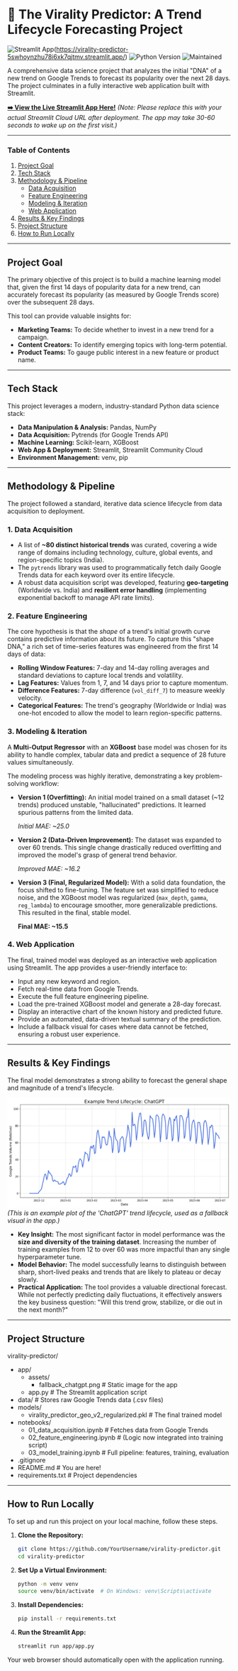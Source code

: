 # 🔮 The Virality Predictor: A Trend Lifecycle Forecasting Project

![Streamlit App](https://img.shields.io/badge/Live-Demo-brightgreen?logo=streamlit)(https://virality-predictor-5swhoynzhu78i6xk7qjtmv.streamlit.app/)
![Python Version](https://img.shields.io/badge/Python-3.9+-blue?style=for-the-badge&logo=python)
![Maintained](https://img.shields.io/badge/Maintained%3F-Yes-green.svg?style=for-the-badge)

A comprehensive data science project that analyzes the initial "DNA" of a new trend on Google Trends to forecast its popularity over the next 28 days. The project culminates in a fully interactive web application built with Streamlit.

**[➡️ View the Live Streamlit App Here!]([https://your-app-url.streamlit.app/](https://virality-predictor-5swhoynzhu78i6xk7qjtmv.streamlit.app/))** 
*(Note: Please replace this with your actual Streamlit Cloud URL after deployment. The app may take 30-60 seconds to wake up on the first visit.)*

---

### Table of Contents
1. [Project Goal](#project-goal)
2. [Tech Stack](#tech-stack)
3. [Methodology & Pipeline](#methodology--pipeline)
    - [Data Acquisition](#1-data-acquisition)
    - [Feature Engineering](#2-feature-engineering)
    - [Modeling & Iteration](#3-modeling--iteration)
    - [Web Application](#4-web-application)
4. [Results & Key Findings](#results--key-findings)
5. [Project Structure](#project-structure)
6. [How to Run Locally](#how-to-run-locally)

---

## Project Goal

The primary objective of this project is to build a machine learning model that, given the first 14 days of popularity data for a new trend, can accurately forecast its popularity (as measured by Google Trends score) over the subsequent 28 days.

This tool can provide valuable insights for:
*   **Marketing Teams:** To decide whether to invest in a new trend for a campaign.
*   **Content Creators:** To identify emerging topics with long-term potential.
*   **Product Teams:** To gauge public interest in a new feature or product name.

---

## Tech Stack

This project leverages a modern, industry-standard Python data science stack:

*   **Data Manipulation & Analysis:** Pandas, NumPy
*   **Data Acquisition:** Pytrends (for Google Trends API)
*   **Machine Learning:** Scikit-learn, XGBoost
*   **Web App & Deployment:** Streamlit, Streamlit Community Cloud
*   **Environment Management:** venv, pip

---

## Methodology & Pipeline

The project followed a standard, iterative data science lifecycle from data acquisition to deployment.

### 1. Data Acquisition

*   A list of **~80 distinct historical trends** was curated, covering a wide range of domains including technology, culture, global events, and region-specific topics (India).
*   The `pytrends` library was used to programmatically fetch daily Google Trends data for each keyword over its entire lifecycle.
*   A robust data acquisition script was developed, featuring **geo-targeting** (Worldwide vs. India) and **resilient error handling** (implementing exponential backoff to manage API rate limits).

### 2. Feature Engineering

The core hypothesis is that the *shape* of a trend's initial growth curve contains predictive information about its future. To capture this "shape DNA," a rich set of time-series features was engineered from the first 14 days of data:

*   **Rolling Window Features:** 7-day and 14-day rolling averages and standard deviations to capture local trends and volatility.
*   **Lag Features:** Values from 1, 7, and 14 days prior to capture momentum.
*   **Difference Features:** 7-day difference (`vol_diff_7`) to measure weekly velocity.
*   **Categorical Features:** The trend's geography (Worldwide or India) was one-hot encoded to allow the model to learn region-specific patterns.

### 3. Modeling & Iteration

A **Multi-Output Regressor** with an **XGBoost** base model was chosen for its ability to handle complex, tabular data and predict a sequence of 28 future values simultaneously.

The modeling process was highly iterative, demonstrating a key problem-solving workflow:

*   **Version 1 (Overfitting):** An initial model trained on a small dataset (~12 trends) produced unstable, "hallucinated" predictions. It learned spurious patterns from the limited data.

    *Initial MAE: ~25.0*

*   **Version 2 (Data-Driven Improvement):** The dataset was expanded to over 60 trends. This single change drastically reduced overfitting and improved the model's grasp of general trend behavior.

    *Improved MAE: ~16.2*

*   **Version 3 (Final, Regularized Model):** With a solid data foundation, the focus shifted to fine-tuning. The feature set was simplified to reduce noise, and the XGBoost model was regularized (`max_depth`, `gamma`, `reg_lambda`) to encourage smoother, more generalizable predictions. This resulted in the final, stable model.

    **Final MAE: ~15.5**

### 4. Web Application

The final, trained model was deployed as an interactive web application using Streamlit. The app provides a user-friendly interface to:
*   Input any new keyword and region.
*   Fetch real-time data from Google Trends.
*   Execute the full feature engineering pipeline.
*   Load the pre-trained XGBoost model and generate a 28-day forecast.
*   Display an interactive chart of the known history and predicted future.
*   Provide an automated, data-driven textual summary of the prediction.
*   Include a fallback visual for cases where data cannot be fetched, ensuring a robust user experience.

---

## Results & Key Findings

The final model demonstrates a strong ability to forecast the general shape and magnitude of a trend's lifecycle.

![Final Model Prediction Example](app/assets/fallback_chatgpt.png)
*(This is an example plot of the 'ChatGPT' trend lifecycle, used as a fallback visual in the app.)*

*   **Key Insight:** The most significant factor in model performance was the **size and diversity of the training dataset**. Increasing the number of training examples from 12 to over 60 was more impactful than any single hyperparameter tune.
*   **Model Behavior:** The model successfully learns to distinguish between sharp, short-lived peaks and trends that are likely to plateau or decay slowly.
*   **Practical Application:** The tool provides a valuable directional forecast. While not perfectly predicting daily fluctuations, it effectively answers the key business question: "Will this trend grow, stabilize, or die out in the next month?"

---

## Project Structure

virality-predictor/
 - app/
   - assets/
     - fallback_chatgpt.png # Static image for the app
   - app.py # The Streamlit application script
 - data/ # Stores raw Google Trends data (.csv files)
 - models/
   - virality_predictor_geo_v2_regularized.pkl # The final trained model
 - notebooks/
   - 01_data_acquisition.ipynb # Fetches data from Google Trends
   - 02_feature_engineering.ipynb # (Logic now integrated into training script)
   - 03_model_training.ipynb # Full pipeline: features, training, evaluation
 - .gitignore
 - README.md # You are here!
 - requirements.txt # Project dependencies



---

## How to Run Locally

To set up and run this project on your local machine, follow these steps.

1.  **Clone the Repository:**
    ```bash
    git clone https://github.com/YourUsername/virality-predictor.git
    cd virality-predictor
    ```

2.  **Set Up a Virtual Environment:**
    ```bash
    python -m venv venv
    source venv/bin/activate  # On Windows: venv\Scripts\activate
    ```

3.  **Install Dependencies:**
    ```bash
    pip install -r requirements.txt
    ```

4.  **Run the Streamlit App:**
    ```bash
    streamlit run app/app.py
    ```

Your web browser should automatically open with the application running.
